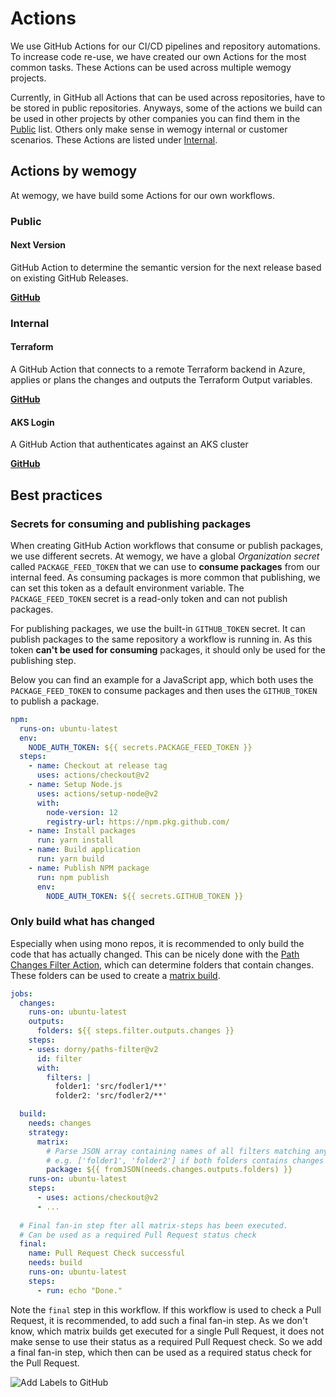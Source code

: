 # Actions

We use GitHub Actions for our CI/CD pipelines and repository automations. To increase code re-use, we have created our own Actions for the most common tasks. These Actions can be used across multiple wemogy projects.

Currently, in GitHub all Actions that can be used across repositories, have to be stored in public repositories. Anyways, some of the actions we build can be used in other projects by other companies you can find them in the [Public](#public) list. Others only make sense in wemogy internal or customer scenarios. These Actions are listed under [Internal](#internal).

## Actions by wemogy

At wemogy, we have build some Actions for our own workflows.

### Public

#### Next Version

GitHub Action to determine the semantic version for the next release based on existing GitHub Releases.

**[GitHub](https://github.com/wemogy/next-version-action)**

### Internal

#### Terraform

A GitHub Action that connects to a remote Terraform backend in Azure, applies or plans the changes and outputs the Terraform Output variables.

**[GitHub](https://github.com/wemogy/terraform-action)**

#### AKS Login

A GitHub Action that authenticates against an AKS cluster

**[GitHub](https://github.com/wemogy/aks-login-action)**

## Best practices

### Secrets for consuming and publishing packages

When creating GitHub Action workflows that consume or publish packages, we use different secrets. At wemogy, we have a global *Organization secret* called `PACKAGE_FEED_TOKEN` that we can use to **consume packages** from our internal feed. As consuming packages is more common that publishing, we can set this token as a default environment variable. The `PACKAGE_FEED_TOKEN` secret is a read-only token and can not publish packages.

For publishing packages, we use the built-in `GITHUB_TOKEN` secret. It can publish packages to the same repository a workflow is running in. As this token **can't be used for consuming** packages, it should only be used for the publishing step.

Below you can find an example for a JavaScript app, which both uses the `PACKAGE_FEED_TOKEN` to consume packages and then uses the `GITHUB_TOKEN` to publish a package.

```yaml
npm:
  runs-on: ubuntu-latest
  env:
    NODE_AUTH_TOKEN: ${{ secrets.PACKAGE_FEED_TOKEN }}
  steps:
    - name: Checkout at release tag
      uses: actions/checkout@v2
    - name: Setup Node.js
      uses: actions/setup-node@v2
      with:
        node-version: 12
        registry-url: https://npm.pkg.github.com/
    - name: Install packages
      run: yarn install
    - name: Build application
      run: yarn build
    - name: Publish NPM package
      run: npm publish
      env:
        NODE_AUTH_TOKEN: ${{ secrets.GITHUB_TOKEN }}
```

### Only build what has changed

Especially when using mono repos, it is recommended to only build the code that has actually changed. This can be nicely done with the [Path Changes Filter Action](https://github.com/dorny/paths-filter), which can determine folders that contain changes. These folders can be used to create a [matrix build](https://docs.github.com/en/actions/learn-github-actions/managing-complex-workflows#using-a-build-matrix).

```yaml
jobs:
  changes:
    runs-on: ubuntu-latest
    outputs:
      folders: ${{ steps.filter.outputs.changes }}
    steps:
    - uses: dorny/paths-filter@v2
      id: filter
      with:
        filters: |
          folder1: 'src/fodler1/**'
          folder2: 'src/fodler2/**'

  build:
    needs: changes
    strategy:
      matrix:
        # Parse JSON array containing names of all filters matching any of changed files
        # e.g. ['folder1', 'folder2'] if both folders contains changes
        package: ${{ fromJSON(needs.changes.outputs.folders) }}
    runs-on: ubuntu-latest
    steps:
      - uses: actions/checkout@v2
      - ...
      
  # Final fan-in step fter all matrix-steps has been executed.
  # Can be used as a required Pull Request status check
  final:
    name: Pull Request Check successful
    needs: build
    runs-on: ubuntu-latest
    steps:
      - run: echo "Done."   
```

Note the `final` step in this workflow. If this workflow is used to check a Pull Request, it is recommended, to add such a final fan-in step. As we don't know, which matrix builds get executed for a single Pull Request, it does not make sense to use their status as a required Pull Request check. So we add a final fan-in step, which then can be used as a required status check for the Pull Request.

![Add Labels to GitHub](/img/docs-internal/devops/github/actions/addGithubStatusCheck.jpg)
